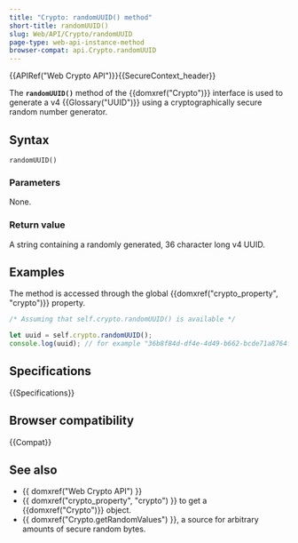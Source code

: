 ```yaml
---
title: "Crypto: randomUUID() method"
short-title: randomUUID()
slug: Web/API/Crypto/randomUUID
page-type: web-api-instance-method
browser-compat: api.Crypto.randomUUID
---
```


{{APIRef("Web Crypto API")}}{{SecureContext_header}}

The **`randomUUID()`** method of the {{domxref("Crypto")}} interface is used to generate a v4 {{Glossary("UUID")}} using a cryptographically secure random number generator.

## Syntax

```js-nolint
randomUUID()
```

### Parameters

None.

### Return value

A string containing a randomly generated, 36 character long v4 UUID.

## Examples

The method is accessed through the global {{domxref("crypto_property", "crypto")}} property.

```js
/* Assuming that self.crypto.randomUUID() is available */

let uuid = self.crypto.randomUUID();
console.log(uuid); // for example "36b8f84d-df4e-4d49-b662-bcde71a8764f"
```

## Specifications

{{Specifications}}

## Browser compatibility

{{Compat}}

## See also

- {{ domxref("Web Crypto API") }}
- {{ domxref("crypto_property", "crypto") }} to get a {{domxref("Crypto")}} object.
- {{ domxref("Crypto.getRandomValues") }}, a source for arbitrary amounts of secure random bytes.
